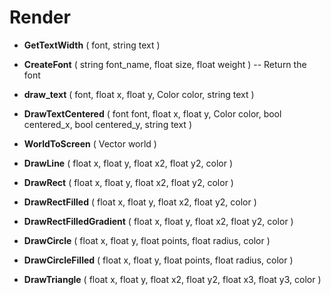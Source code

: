 # Render
* **GetTextWidth** ( font, string text )
* **CreateFont** ( string font_name, float size, float weight ) -- Return the font

* **draw_text** ( font, float x, float y, Color color, string text )
* **DrawTextCentered** ( font font, float x, float y, Color color, bool centered_x, bool centered_y, string text )
* **WorldToScreen** ( Vector world )
* **DrawLine** ( float x, float y, float x2, float y2, color )
* **DrawRect** ( float x, float y, float x2, float y2, color )
* **DrawRectFilled** ( float x, float y, float x2, float y2, color )
* **DrawRectFilledGradient** ( float x, float y, float x2, float y2, color )
* **DrawCircle** ( float x, float y, float points, float radius, color )
* **DrawCircleFilled** ( float x, float y, float points, float radius, color )
* **DrawTriangle** ( float x, float y, float x2, float y2, float x3, float y3, color )
